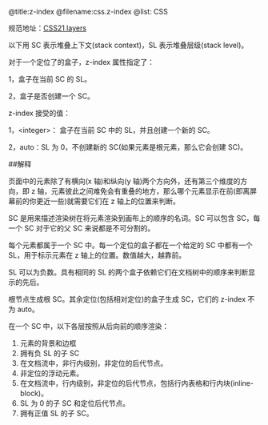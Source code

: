 @title:z-index
@filename:css.z-index
@list: CSS

规范地址：[CSS21 layers](http://www.w3.org/TR/CSS21/visuren.html#layers)

以下用 SC 表示堆叠上下文(stack context)，SL 表示堆叠层级(stack level)。

对于一个定位了的盒子，z-index 属性指定了：

1，盒子在当前 SC 的 SL。

2，盒子是否创建一个 SC。

z-index 接受的值：

1，&lt;integer&gt;： 盒子在当前 SC 中的 SL，并且创建一个新的 SC。

2，auto：SL 为 0，不创建新的 SC(如果元素是根元素，那么它会创建 SC)。

##解释

页面中的元素除了有横向(x 轴)和纵向(y 轴)两个方向外，还有第三个维度的方向，即 z 轴，元素彼此之间难免会有重叠的地方，那么哪个元素显示在前(即离屏幕前的你更近一些)就需要它们在 z 轴上的位置来判断。

SC 是用来描述渲染树在将元素渲染到画布上的顺序的名词。SC 可以包含 SC，每一个 SC 对于它的父 SC 来说都是不可分割的。

每个元素都属于一个 SC 中。每一个定位的盒子都在一个给定的 SC 中都有一个 SL，用于标示元素在 z 轴上的位置。数值越大，越靠前。

SL 可以为负数。具有相同的 SL 的两个盒子依赖它们在文档树中的顺序来判断显示的先后。

根节点生成根 SC。其余定位(包括相对定位)的盒子生成 SC，它们的 z-index 不为 auto。

在一个 SC 中，以下各层按照从后向前的顺序渲染：

1. 元素的背景和边框
2. 拥有负 SL 的子 SC
3. 在文档流中，非行内级别，非定位的后代节点。
4. 非定位的浮动元素。
5. 在文档流中，行内级别，非定位的后代节点，包括行内表格和行内块(inline-block)。
6. SL 为 0 的子 SC 和定位后代节点。
7. 拥有正值 SL 的子 SC。
